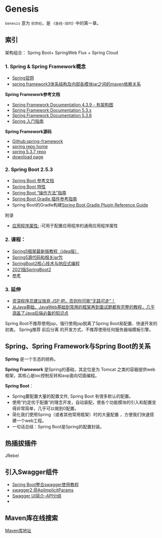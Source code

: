 # Genesis

`Genesis` 意为 `创世纪`，是 `《圣经-旧约》`中的第一章。

## 索引

架构组合：
Spring Boot+ SpringWeb Flux + Spring Cloud

### 1. Spring & Spring Framework概念

- [Spring官网](https://spring.io/)
- [spring framework3体系结构及内部各模块jar之间的maven依赖关系](https://www.cnblogs.com/ywlaker/p/6136625.html)

**Spring Framework参考文档**

- [Spring Framework Documentation 4.3.9 - 有架构图](https://docs.spring.io/spring-framework/docs/4.3.9.RELEASE/spring-framework-reference/html/overview.html)
- [Spring Framework Documentation 5.3.x](https://docs.spring.io/spring-framework/docs/5.3.x/reference/html/)
- [Spring Framework Documentation 5.3.6](https://docs.spring.io/spring-framework/docs/5.3.6/reference/html/)
- [Spring 入门指南](https://spring.io/guides#topical-guides)

**Spring Framework源码**

- [Github:spring-framework](https://github.com/spring-projects/spring-framework)
- [spring repo home](https://repo.spring.io/webapp/#/home)
- [spring 5.3.7 repo](https://repo.spring.io/webapp/#/artifacts/browse/tree/General/release/org/springframework/spring/5.3.7)
- [download page](https://repo.spring.io/release/org/springframework/spring/5.3.7/)
  
### 2. Spring Boot 2.5.3

- [Spring Boot 参考文档](https://docs.spring.io/spring-boot/docs/current/reference/html/)
- [Spring Boot 特性](https://docs.spring.io/spring-boot/docs/current/reference/html/features.html#features)  
- [Spring Boot “操作方法”指南](https://docs.spring.io/spring-boot/docs/current/reference/html/howto.html#howto.application)
- [Spring Boot Gradle 插件参考指南](https://docs.spring.io/spring-boot/docs/2.5.3/gradle-plugin/reference/htmlsingle/)
- Spring Boot的Gradle构建[Spring Boot Gradle Plugin Reference Guide](https://docs.spring.io/spring-boot/docs/2.5.3/gradle-plugin/reference/htmlsingle/)

 附录

- [应用程序属性:](https://docs.spring.io/spring-boot/docs/2.5.3/reference/html/application-properties.html) :可用于配置应用程序的通用应用程序属性
  
### 2. 课程：

- [Spring5框架最新版教程（idea版）](https://www.bilibili.com/video/BV1Vf4y127N5?t=382&p=40)
- [Spring5源代码和相关jar包](https://github.com/mxg133/learnforSpring5)
- [SpringBoot2核心技术与响应式编程](https://www.yuque.com/atguigu/springboot)
- [2021版SpringBoot2](https://www.bilibili.com/video/BV19K4y1L7MT)
- [参考](https://www.bilibili.com/read/cv5216534?spm_id_from=333.788.b_636f6d6d656e74.5)


### 3. 延伸

- [资深程序员建议放弃 JSP 吧，否则你可能“无路可走”！](https://blog.csdn.net/afreon/article/details/111399465)
- [从Java基础、JavaWeb基础到常用的框架再到面试题都有完整的教程，几乎涵盖了Java后端必备的知识点](https://github.com/ZhongFuCheng3y/3y)

Spring Boot不推荐使用jsp，强行使用jsp脱离了Spring Boot易配置、快速开发的初衷。 
Spring推荐 前后分离 的开发方式，不推荐使用任何服务器端模板引擎。
  
## Spring、Spring Framework与Spring Boot的关系
**Spring**
是一个生态的统称。

**Spring Framework** 
是Spring的基础，其定位是为 Tomcat 之类的容器提供web 框架，其核心是ioc控制反转和aop面向切面编程。

**Spring Boot**：

- Spring要配置大量的配置文件, Spring Boot 有很多默认的配置。 
- 使用“约定优于配置”的理念开发，自动装配，使各个功能模块的引入和配置变得非常简单，几乎可以做到0配置。
- 简化我们使用Spring（或者其他常用框架）时的大量配置 ，方便我们快速搭建一个web工程。
- 一句话总结：Spring Boot是Spring的配置封装。


## 热插拔插件
JRebel

## 引入Swagger组件

 - [Spring Boot整合swagger使用教程](https://www.cnblogs.com/progor/p/13297904.html)
 - [swagger2 @ApiImplicitParams](https://www.jianshu.com/p/3299877c5179?utm_campaign=maleskine&utm_content=note&utm_medium=seo_notes&utm_source=recommendation)
 - [Swagger UI简介-API分组](https://blog.csdn.net/zhanshixiang/article/details/104605292)
 - [](https://github.com/swagger-api/swagger-ui/issues/5969)

## Maven库在线搜索

[Maven库地址](https://mvnrepository.com/)